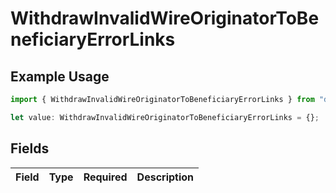 # WithdrawInvalidWireOriginatorToBeneficiaryErrorLinks

## Example Usage

```typescript
import { WithdrawInvalidWireOriginatorToBeneficiaryErrorLinks } from "dwolla/models";

let value: WithdrawInvalidWireOriginatorToBeneficiaryErrorLinks = {};
```

## Fields

| Field       | Type        | Required    | Description |
| ----------- | ----------- | ----------- | ----------- |